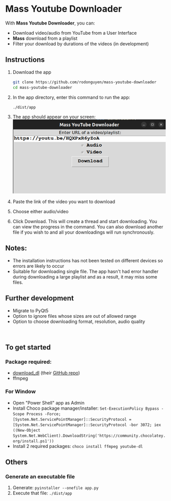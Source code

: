 # Mass Youtube Downloader
With **Mass Youtube Downloader**, you can:
- Download video/audio from YouTube from a User Interface
- **Mass** download from a playlist
- Filter your download by durations of the videos (in development)

## Instructions
1. Download the app
    ```bash
    git clone https://github.com/rodonguyen/mass-youtube-downloader 
    cd mass-youtube-downloader
    ```

2. In the app directory, enter this command  to run the app:  
    ```bash
    ./dist/app
    ```

3. The app should appear on your screen:
  ![main interface](public/main_interface.png)

1. Paste the link of the video you want to download
1. Choose either audio/video
1. Click Download. This will create a thread and start downloading. You can view the progress in the command. You can also download another file if you wish to and all your downloadings will run synchronously.

## Notes:
- The installation instructions has not been tested on different devices so errors are likely to occur
- Suitable for downloading single file. The app hasn't had error handler during downloading a large playlist and as a result, it may miss some files.

## Further development
- Migrate to PyQt5
- Option to ignore files whose sizes are out of allowed range
- Option to choose downloading format, resolution, audio quality


<br>

## To get started
### Package required: 
- [download_dl](http://ytdl-org.github.io/youtube-dl/download.html) (their [GitHub repo](https://github.com/ytdl-org/youtube-dl))
- ffmpeg

### For Window
- Open "Power Shell" app as Admin
- Install Choco package manager/installer: `Set-ExecutionPolicy Bypass -Scope Process -Force; [System.Net.ServicePointManager]::SecurityProtocol = [System.Net.ServicePointManager]::SecurityProtocol -bor 3072; iex ((New-Object System.Net.WebClient).DownloadString('https://community.chocolatey.org/install.ps1'))`
- Install 2 required packages: `choco install ffmpeg youtube-dl`


## Others
### Generate an executable file
1. Generate: `pyinstaller --onefile app.py`
1. Execute that file:  `./dist/app`



